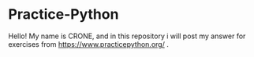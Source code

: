 # Practice-Python
Hello!
My name is CRONE, and in this repository i will post my answer for exercises from https://www.practicepython.org/ .

